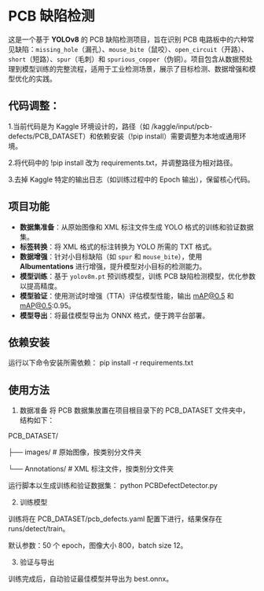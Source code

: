 # PCB 缺陷检测

这是一个基于 **YOLOv8** 的 PCB 缺陷检测项目，旨在识别 PCB 电路板中的六种常见缺陷：`missing_hole`（漏孔）、`mouse_bite`（鼠咬）、`open_circuit`（开路）、`short`（短路）、`spur`（毛刺）和 `spurious_copper`（伪铜）。项目包含从数据预处理到模型训练的完整流程，适用于工业检测场景，展示了目标检测、数据增强和模型优化的实践。

## 代码调整：

1.当前代码是为 Kaggle 环境设计的，路径（如 /kaggle/input/pcb-defects/PCB_DATASET）和依赖安装（!pip install）需要调整为本地或通用环境。

2.将代码中的 !pip install 改为 requirements.txt，并调整路径为相对路径。

3.去掉 Kaggle 特定的输出日志（如训练过程中的 Epoch 输出），保留核心代码。

## 项目功能

- **数据集准备**：从原始图像和 XML 标注文件生成 YOLO 格式的训练和验证数据集。
- **标签转换**：将 XML 格式的标注转换为 YOLO 所需的 TXT 格式。
- **数据增强**：针对小目标缺陷（如 `spur` 和 `mouse_bite`），使用 **Albumentations** 进行增强，提升模型对小目标的检测能力。
- **模型训练**：基于 `yolov8m.pt` 预训练模型，训练 PCB 缺陷检测模型，优化参数以提高精度。
- **模型验证**：使用测试时增强（TTA）评估模型性能，输出 mAP@0.5 和 mAP@0.5:0.95。
- **模型导出**：将最佳模型导出为 ONNX 格式，便于跨平台部署。

## 依赖安装

运行以下命令安装所需依赖：
pip install -r requirements.txt

## 使用方法
1. 数据准备
将 PCB 数据集放置在项目根目录下的 PCB_DATASET 文件夹中，结构如下：

  PCB_DATASET/
  
  ├── images/  # 原始图像，按类别分文件夹
  
  └── Annotations/  # XML 标注文件，按类别分文件夹

运行脚本以生成训练和验证数据集：
python PCBDefectDetector.py

2. 训练模型

训练将在 PCB_DATASET/pcb_defects.yaml 配置下进行，结果保存在 runs/detect/train。

默认参数：50 个 epoch，图像大小 800，batch size 12。

3. 验证与导出

训练完成后，自动验证最佳模型并导出为 best.onnx。
